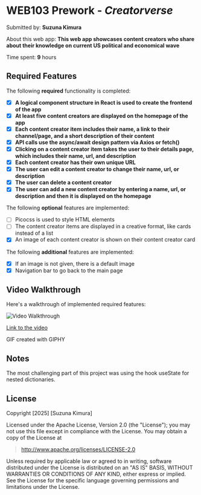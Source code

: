 # WEB103 Prework - *Creatorverse*

Submitted by: **Suzuna Kimura**

About this web app: **This web app showcases content creators who share about their knowledge on current US political and economical wave**

Time spent: **9** hours

## Required Features

The following **required** functionality is completed:

<!-- 👉🏿👉🏿👉🏿 Make sure to check off completed functionality below -->
- [X] **A logical component structure in React is used to create the frontend of the app**
- [X] **At least five content creators are displayed on the homepage of the app**
- [X] **Each content creator item includes their name, a link to their channel/page, and a short description of their content**
- [X] **API calls use the async/await design pattern via Axios or fetch()**
- [X] **Clicking on a content creator item takes the user to their details page, which includes their name, url, and description**
- [X] **Each content creator has their own unique URL**
- [X] **The user can edit a content creator to change their name, url, or description**
- [X] **The user can delete a content creator**
- [X] **The user can add a new content creator by entering a name, url, or description and then it is displayed on the homepage**

The following **optional** features are implemented:

- [ ] Picocss is used to style HTML elements
- [ ] The content creator items are displayed in a creative format, like cards instead of a list
- [X] An image of each content creator is shown on their content creator card

The following **additional** features are implemented:

* [X] If an image is not given, there is a default image
* [X] Navigation bar to go back to the main page

## Video Walkthrough

Here's a walkthrough of implemented required features:

<img src='https://media3.giphy.com/media/v1.Y2lkPTc5MGI3NjExeTltOWcwaDlkODd3ZWpsbDBsejA3dHFjcHI0bDFkaGI1cTdscDdzNSZlcD12MV9pbnRlcm5hbF9naWZfYnlfaWQmY3Q9Zw/pkEwU7iANHIvtHeB0k/giphy.gif' 
   title='Video Walkthrough' width='' alt='Video Walkthrough' />

   [Link to the video](https://www.capcut.com/view/7535510759595049525?workspaceId=7449161432454873094)

GIF created with GIPHY

## Notes
The most challenging part of this project was using the hook useState for nested dictionaries. 

## License

Copyright [2025] [Suzuna Kimura]

Licensed under the Apache License, Version 2.0 (the "License"); you may not use this file except in compliance with the License. You may obtain a copy of the License at

> http://www.apache.org/licenses/LICENSE-2.0

Unless required by applicable law or agreed to in writing, software distributed under the License is distributed on an "AS IS" BASIS, 
WITHOUT WARRANTIES OR CONDITIONS OF ANY KIND, either express or implied. See the License for the specific language governing permissions 
and limitations under the License.
